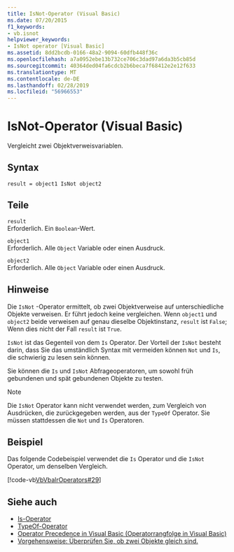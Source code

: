 ```yaml
---
title: IsNot-Operator (Visual Basic)
ms.date: 07/20/2015
f1_keywords:
- vb.isnot
helpviewer_keywords:
- IsNot operator [Visual Basic]
ms.assetid: 8dd2bcdb-0166-48a2-9094-60dfb448f36c
ms.openlocfilehash: a7a0952ebe13b732ce706c3dad97a6da3b5cb85d
ms.sourcegitcommit: 40364ded04fa6cdcb2b6beca7f68412e2e12f633
ms.translationtype: MT
ms.contentlocale: de-DE
ms.lasthandoff: 02/28/2019
ms.locfileid: "56966553"
---
```

# <a name="isnot-operator-visual-basic"></a>IsNot-Operator (Visual Basic)
Vergleicht zwei Objektverweisvariablen.  
  
## <a name="syntax"></a>Syntax  
  
```  
result = object1 IsNot object2  
```  
  
## <a name="parts"></a>Teile  
 `result`  
 Erforderlich. Ein `Boolean`-Wert.  
  
 `object1`  
 Erforderlich. Alle `Object` Variable oder einen Ausdruck.  
  
 `object2`  
 Erforderlich. Alle `Object` Variable oder einen Ausdruck.  
  
## <a name="remarks"></a>Hinweise  
 Die `IsNot` -Operator ermittelt, ob zwei Objektverweise auf unterschiedliche Objekte verweisen. Er führt jedoch keine vergleichen. Wenn `object1` und `object2` beide verweisen auf genau dieselbe Objektinstanz, `result` ist `False`; Wenn dies nicht der Fall `result` ist `True`.  
  
 `IsNot` ist das Gegenteil von dem `Is` Operator. Der Vorteil der `IsNot` besteht darin, dass Sie das umständlich Syntax mit vermeiden können `Not` und `Is`, die schwierig zu lesen sein können.  
  
 Sie können die `Is` und `IsNot` Abfrageoperatoren, um sowohl früh gebundenen und spät gebundenen Objekte zu testen.  
  
> [!NOTE]
>  Die `IsNot` Operator kann nicht verwendet werden, zum Vergleich von Ausdrücken, die zurückgegeben werden, aus der `TypeOf` Operator. Sie müssen stattdessen die `Not` und `Is` Operatoren.  
  
## <a name="example"></a>Beispiel  
 Das folgende Codebeispiel verwendet die `Is` Operator und die `IsNot` Operator, um denselben Vergleich.  
  
 [!code-vb[VbVbalrOperators#29](~/samples/snippets/visualbasic/VS_Snippets_VBCSharp/VbVbalrOperators/VB/Class1.vb#29)]  
  
## <a name="see-also"></a>Siehe auch
- [Is-Operator](../../../visual-basic/language-reference/operators/is-operator.md)
- [TypeOf-Operator](../../../visual-basic/language-reference/operators/typeof-operator.md)
- [Operator Precedence in Visual Basic (Operatorrangfolge in Visual Basic)](../../../visual-basic/language-reference/operators/operator-precedence.md)
- [Vorgehensweise: Überprüfen Sie, ob zwei Objekte gleich sind.](../../../visual-basic/programming-guide/language-features/operators-and-expressions/how-to-test-whether-two-objects-are-the-same.md)
